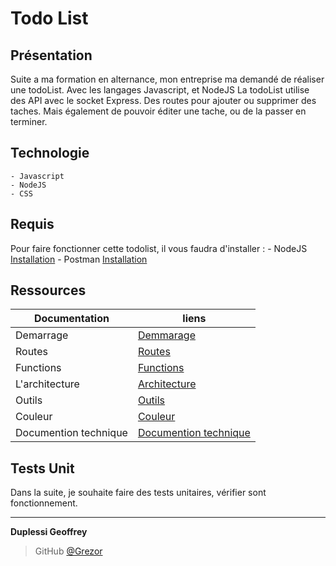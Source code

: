 # Todo List 

## Présentation 
Suite a ma formation en alternance, mon entreprise ma demandé de réaliser une todoList. Avec les langages Javascript, et NodeJS
La todoList utilise des API avec le socket Express. Des routes pour ajouter ou supprimer des taches. Mais également de pouvoir éditer 
une tache, ou de la passer en terminer.

## Technologie 
    - Javascript
    - NodeJS
    - CSS 

## Requis 
Pour faire fonctionner cette todolist, il vous faudra d'installer :
    - NodeJS [Installation](https://nodejs.org/en/)
    - Postman [Installation](https://www.postman.com/downloads/)

## Ressources 
| Documentation             | liens                                                             |
| --------------------------| ------------------------------------------------------------------|
| Demarrage                 | [Demmarage](https://github.com/Grezor/TodoList/)    |
| Routes                    | [Routes ](https://github.com/Grezor/TodoList/)      |
| Functions                 | [Functions](https://github.com/Grezor/TodoList/)    |
| L'architecture            | [Architecture](https://github.com/Grezor/TodoList/) |
| Outils                    | [Outils](https://github.com/Grezor/TodoList/)       |
| Couleur                   | [Couleur](https://github.com/Grezor/TodoList/)      |
| Documention technique     | [Documention technique](https://github.com/Grezor/TodoList/)      |

## Tests Unit

Dans la suite, je souhaite faire des tests unitaires, vérifier sont fonctionnement.

---
**Duplessi Geoffrey** 
> GitHub [@Grezor][4]

[4]: https://github.com/Grezor
 
